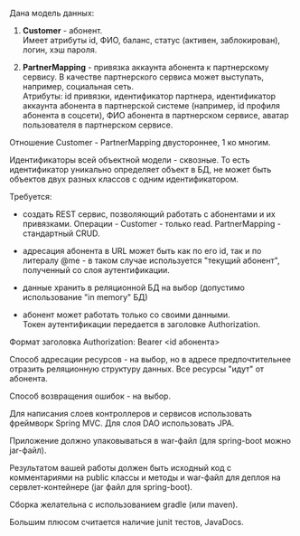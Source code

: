 Дана модель данных:

1. **Customer** - абонент.  
Имеет атрибуты id, ФИО, баланс, статус (активен, заблокирован), логин, хэш пароля.

2. **PartnerMapping** - привязка аккаунта абонента к партнерскому сервису.
В качестве партнерского сервиса может выступать, например, социальная сеть.  
Атрибуты: id привязки, идентификатор партнера, идентификатор аккаунта абонента в партнерской системе (например, id профиля абонента в соцсети), ФИО абонента в партнерском сервисе, аватар пользователя в партнерском сервисе.

Отношение Customer - PartnerMapping двустороннее, 1 ко многим.

Идентификаторы всей объектной модели - сквозные. То есть идентификатор уникально определяет объект в БД, не может быть объектов двух разных классов с одним идентификатором.

Требуется:
- создать REST сервис, позволяющий работать с абонентами и их привязками. Операции - Customer - только read. PartnerMapping - стандартный CRUD.

- адресация абонента в URL может быть как по его id, так и по литералу @me - в таком случае используется "текущий абонент", полученный со слоя аутентификации.

- данные хранить в реляционной БД на выбор (допустимо использование "in memory" БД)

- абонент может работать только со своими данными. Токен аутентификации передается в заголовке Authorization.

Формат заголовка Authorization: Bearer <id абонента>

Способ адресации ресурсов - на выбор, но в адресе предпочтительнее отразить реляционную структуру данных. Все ресурсы "идут" от абонента.

Способ возвращения ошибок - на выбор.

Для написания слоев контроллеров и сервисов использовать фреймворк Spring MVC. Для слоя DAO использовать JPA.

Приложение должно упаковываться в war-файл (для spring-boot можно jar-файл).

Результатом вашей работы должен быть исходный код с комментариями на public классы и методы и war-файл для деплоя на сервлет-контейнере (jar файл для spring-boot).

Сборка желательна с использованием gradle (или maven).

Большим плюсом считается наличие junit тестов, JavaDocs.
